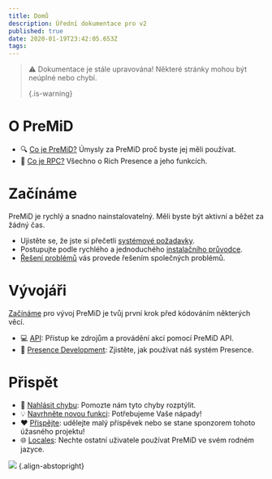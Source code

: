 ```yaml
---
title: Domů
description: Úřední dokumentace pro v2
published: true
date: 2020-01-19T23:42:05.653Z
tags:
---
```


> :warning: Dokumentace je stále upravována! Některé stránky mohou být neúplné nebo chybí. 
> 
> {.is-warning}

# O PreMiD
- :mag: [Co je PreMiD?](/about) Úmysly za PreMiD proč byste jej měli používat.
- :link: [Co je RPC?](https://discordapp.com/rich-presence) Všechno o Rich Presence a jeho funkcích.

# Začínáme

PreMiD je rychlý a snadno nainstalovatelný. Měli byste být aktivní a běžet za žádný čas.

- Ujistěte se, že jste si přečetli [systémové požadavky](/install/requirements).
- Postupujte podle rychlého a jednoduchého [instalačního průvodce](/install).
- [Řešení problémů](/troubleshooting) vás provede řešením společných problémů.

# Vývojáři

[Začínáme](/dev) pro vývoj PreMiD je tvůj první krok před kódováním některých věcí.

- :computer: [API](/dev/api): Přístup ke zdrojům a provádění akcí pomocí PreMiD API.
- :wrench: [Presence Development](/dev/presence): Zjistěte, jak používat náš systém Presence.

# Přispět
- :bug: [Nahlásit chybu](https://github.com/PreMiD): Pomozte nám tyto chyby rozptýlit.
- :bulb: [Navrhněte novou funkci](https://discord.gg/premid): Potřebujeme Vaše nápady!
- :heart: [Přispějte](https://www.patreon.com/Timeraa): udělejte malý příspěvek nebo se stane sponzorem tohoto úžasného projektu!
- :globe_with_meridians: [Locales](https://translate.premid.app): Nechte ostatní uživatele používat PreMiD ve svém rodném jazyce.

![](https://beta.premid.app/img/logo.2b414dc2.gif) {.align-abstopright}